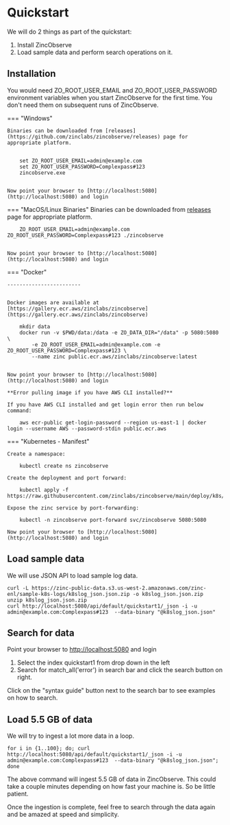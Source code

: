 # Quickstart

We will do 2 things as part of the quickstart:

1. Install ZincObserve
1. Load sample data and perform search operations on it.

## Installation

You would need ZO_ROOT_USER_EMAIL and ZO_ROOT_USER_PASSWORD environment variables when you start ZincObserve for the first time. You don't need them on subsequent runs of ZincObserve.



=== "Windows" 

    Binaries can be downloaded from [releases](https://github.com/zinclabs/zincobserve/releases) page for appropriate platform.


        set ZO_ROOT_USER_EMAIL=admin@example.com
        set ZO_ROOT_USER_PASSWORD=Complexpass#123
        zincobserve.exe


    Now point your browser to [http://localhost:5080](http://localhost:5080) and login

=== "MacOS/Linux Binaries"
    Binaries can be downloaded from [releases](https://github.com/zinclabs/zincobserve/releases) page for appropriate platform.


        ZO_ROOT_USER_EMAIL=admin@example.com ZO_ROOT_USER_PASSWORD=Complexpass#123 ./zincobserve


    Now point your browser to [http://localhost:5080](http://localhost:5080) and login

=== "Docker"

    ------------------------


    Docker images are available at [https://gallery.ecr.aws/zinclabs/zincobserve](https://gallery.ecr.aws/zinclabs/zincobserve)

        mkdir data
        docker run -v $PWD/data:/data -e ZO_DATA_DIR="/data" -p 5080:5080 \
            -e ZO_ROOT_USER_EMAIL=admin@example.com -e ZO_ROOT_USER_PASSWORD=Complexpass#123 \
            --name zinc public.ecr.aws/zinclabs/zincobserve:latest


    Now point your browser to [http://localhost:5080](http://localhost:5080) and login

    **Error pulling image if you have AWS CLI installed?**

    If you have AWS CLI installed and get login error then run below command:

        aws ecr-public get-login-password --region us-east-1 | docker login --username AWS --password-stdin public.ecr.aws


=== "Kubernetes - Manifest"

    Create a namespace:

        kubectl create ns zincobserve

    Create the deployment and port forward:

        kubectl apply -f https://raw.githubusercontent.com/zinclabs/zincobserve/main/deploy/k8s/statefulset.yaml
    
    Expose the zinc service by port-forwarding:

        kubectl -n zincobserve port-forward svc/zincobserve 5080:5080

    Now point your browser to [http://localhost:5080](http://localhost:5080) and login




## Load sample data

We will use JSON API to load sample log data. 


```shell
curl -L https://zinc-public-data.s3.us-west-2.amazonaws.com/zinc-enl/sample-k8s-logs/k8slog_json.json.zip -o k8slog_json.json.zip
unzip k8slog_json.json.zip
curl http://localhost:5080/api/default/quickstart1/_json -i -u admin@example.com:Complexpass#123  --data-binary "@k8slog_json.json"
```


## Search for data

Point your browser to [http://localhost:5080](http://localhost:5080) and login

1. Select the index quickstart1 from drop down in the left
1. Search for match_all('error') in search bar and click the search button on right.

Click on the "syntax guide" button next to the search bar to see examples on how to search.
## Load 5.5 GB of data
We will try to ingest a lot more data in a loop.

```shell
for i in {1..100}; do; curl http://localhost:5080/api/default/quickstart1/_json -i -u admin@example.com:Complexpass#123  --data-binary "@k8slog_json.json"; done
```

The above command will ingest 5.5 GB of data in ZincObserve. This could take a couple minutes depending on how fast your machine is. So be little patient.

Once the ingestion is complete, feel free to search through the data again and be amazed at speed and simplicity.

